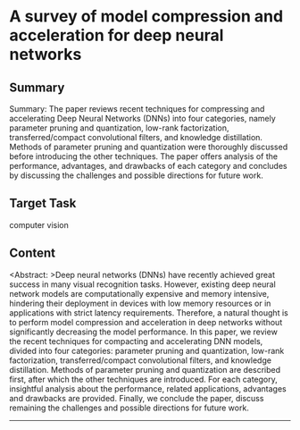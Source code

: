 # A survey of model compression and acceleration for deep neural networks

## Summary

Summary: The paper reviews recent techniques for compressing and accelerating Deep Neural Networks (DNNs) into four categories, namely parameter pruning and quantization, low-rank factorization, transferred/compact convolutional filters, and knowledge distillation. Methods of parameter pruning and quantization were thoroughly discussed before introducing the other techniques. The paper offers analysis of the performance, advantages, and drawbacks of each category and concludes by discussing the challenges and possible directions for future work.


## Target Task

computer vision

## Content

<Abstract: >Deep neural networks (DNNs) have recently achieved great success in many visual recognition tasks. However, existing deep neural network models are computationally expensive and memory intensive, hindering their deployment in devices with low memory resources or in applications with strict latency requirements. Therefore, a natural thought is to perform model compression and acceleration in deep networks without significantly decreasing the model performance. In this paper, we review the recent techniques for compacting and accelerating DNN models, divided into four categories: parameter pruning and quantization, low-rank factorization, transferred/compact convolutional filters, and knowledge distillation. Methods of parameter pruning and quantization are described first, after which the other techniques are introduced. For each category, insightful analysis about the performance, related applications, advantages and drawbacks are provided. Finally, we conclude the paper, discuss remaining the challenges and possible directions for future work.



---

